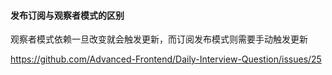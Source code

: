 #### 发布订阅与观察者模式的区别

观察者模式依赖一旦改变就会触发更新，而订阅发布模式则需要手动触发更新

https://github.com/Advanced-Frontend/Daily-Interview-Question/issues/25